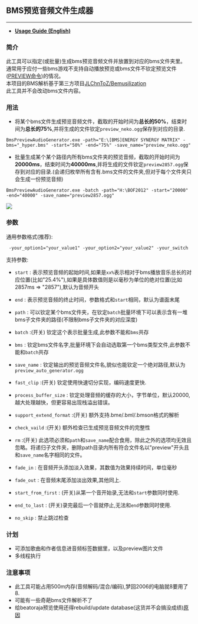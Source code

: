 ## BMS预览音频文件生成器
---
- [**Usage Guide (English)**](https://github.com/wcko87/beatoraja-english-guide/discussions/33)

### **简介**
此工具可以指定(或批量)生成bms预览音频文件并放置到对应的bms文件夹里。
通常用于应付一些bms游戏不支持自动播放预览或bms文件不钦定预览文件([PREVIEW命令](https://github.com/exch-bms2/beatoraja/wiki/%E6%A5%BD%E6%9B%B2%E8%A3%BD%E4%BD%9C%E8%80%85%E5%90%91%E3%81%91%E8%B3%87%E6%96%99#bms%E6%8B%A1%E5%BC%B5%E5%AE%9A%E7%BE%A9))的情况。
<br/>
本项目的BMS解析基于第三方项目[JLChnToZ/Bemusilization](https://github.com/JLChnToZ/Bemusilization)
<br/>
此工具并不会改动bms文件内容。
### **用法**
* 将某个bms文件生成预览音频文件，截取的开始时间为**总长的50%**，结束时间为**总长的75%**,并将生成的文件钦定`preview_neko.ogg`保存到对应的目录.
```
BmsPreviewAudioGenerator.exe -path="E:\[BMS]ENERGY SYNERGY MATRIX" -bms="_hyper.bms" -start="50%" -end="75%" -save_name="preview_neko.ogg"
```

* 批量生成某个某个路径内所有bms文件夹的预览音频，截取的开始时间为**20000ms**，结束时间为**40000ms**,并将生成的文件钦定`preview2857.ogg`保存到对应的目录.(会递归枚举所有含有.bms文件的文件夹,但对于每个文件夹只会生成一份预览音频)
```
BmsPreviewAudioGenerator.exe -batch -path="H:\BOF2012" -start="20000" -end="40000" -save_name="preview2857.ogg"
```
![](https://puu.sh/FgmDX/e95b2c42c8.png)

### **参数**
通用参数格式(推荐):
```
 -your_option1="your_value1" -your_option2="your_value2" -your_switch
```

支持参数:
* `start` : 表示预览音频的起始时间,如果是`xx%`表示相对于bms播放音乐总长的对应位置(比如"25.4%"),如果是具体数值则是以毫秒为单位的绝对位置(比如2857ms => "2857"),默认为音频开头

* `end` : 表示预览音频的终止时间，参数格式和`start`相同，默认为谱面末尾

* `path` : 可以钦定某个bms文件夹，在钦定`batch`批量环境下可以表示含有一堆bms子文件夹的路径(不限制bms子文件夹的对应深度)

* `batch` :(开关) 钦定这个表示批量生成,此参数不能和`bms`共存

* `bms` : 钦定bms文件名字,批量环境下会自动选取第一个bms类型文件,此参数不能和`batch`共存

* `save_name` : 钦定输出的预览音频文件名,貌似也能钦定一个绝对路径,默认为`preview_auto_generator.ogg`

* `fast_clip` :(开关) 钦定使用快速切分实现，编码速度更快.

* `process_buffer_size` : 钦定处理音频的缓存的大小，字节单位，默认20000,越大处理越快，但更容易出现栈溢出错误。

* `support_extend_format` :(开关) 额外支持.bme/.bml/.bmson格式的解析

* `check_vaild` :(开关) 额外检查已生成预览音频文件的完整性

* `rm` :(开关) 此选项必须和`path`和`save_name`配合食用，除此之外的选项均无效且忽略。将递归子文件夹，删除path目录内所有符合文件名以"preview"开头且和`save_name`名字相同的文件。

* `fade_in` : 在音频开头添加淡入效果，其数值为效果持续时间，单位毫秒

* `fade_out` : 在音频末尾添加淡出效果,其他同上.

* `start_from_first` : (开关)从第一个音开始录,无法和`start`参数同时使用.

* `end_to_last` : (开关)录完最后一个音就停止,无法和`end`参数同时使用.

* `no_skip` : 禁止跳过检查

### 计划
* 可添加歌曲和作者信息进音频标签数据里，以及preview图片文件
* 多线程执行

### 注意事项
* 此工具可能占用500m内存(音频解码/混合/编码),梦回2006的电脑就8要用了8.
* 可能有一些奇葩bms文件解析不了
* 给beatoraja预览使用还得rebuild/update database(这货并不会搞没成绩)[原因](https://github.com/exch-bms2/beatoraja/issues/400)
